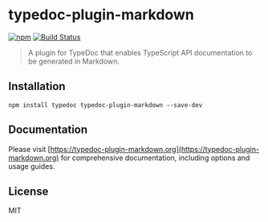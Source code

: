 # typedoc-plugin-markdown

[![npm](https://img.shields.io/npm/v/typedoc-plugin-markdown.svg?logo=npm)](https://www.npmjs.com/package/typedoc-plugin-markdown) [![Build Status](https://github.com/typedoc2md/typedoc-plugin-markdown/actions/workflows/ci.yml/badge.svg?branch=main&style=flat-square)](https://github.com/typedoc2md/typedoc-plugin-markdown/actions/workflows/ci.yml)

> A plugin for TypeDoc that enables TypeScript API documentation to be generated in Markdown.

## Installation

```shell
npm install typedoc typedoc-plugin-markdown --save-dev
```

## Documentation

Please visit [https://typedoc-plugin-markdown.org](https://typedoc-plugin-markdown.org) for comprehensive documentation, including options and usage guides.

## License

MIT
